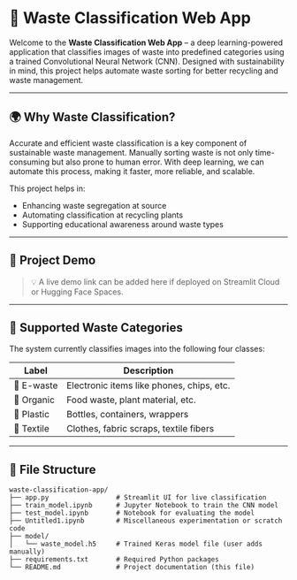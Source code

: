 # 🧠 Waste Classification Web App

Welcome to the **Waste Classification Web App** – a deep learning-powered application that classifies images of waste into predefined categories using a trained Convolutional Neural Network (CNN). Designed with sustainability in mind, this project helps automate waste sorting for better recycling and waste management.

---

## 🌍 Why Waste Classification?

Accurate and efficient waste classification is a key component of sustainable waste management. Manually sorting waste is not only time-consuming but also prone to human error. With deep learning, we can automate this process, making it faster, more reliable, and scalable.

This project helps in:
- Enhancing waste segregation at source
- Automating classification at recycling plants
- Supporting educational awareness around waste types

---

## 🚀 Project Demo

> 💡 A live demo link can be added here if deployed on Streamlit Cloud or Hugging Face Spaces.

---

## 🧾 Supported Waste Categories

The system currently classifies images into the following four classes:

| Label     | Description                                |
|-----------|--------------------------------------------|
| 📱 E-waste  | Electronic items like phones, chips, etc. |
| 🌿 Organic  | Food waste, plant material, etc.          |
| 🧴 Plastic  | Bottles, containers, wrappers             |
| 👕 Textile  | Clothes, fabric scraps, textile fibers    |

---

## 📁 File Structure

```text
waste-classification-app/
├── app.py                 # Streamlit UI for live classification
├── train_model.ipynb      # Jupyter Notebook to train the CNN model
├── test_model.ipynb       # Notebook for evaluating the model
├── Untitled1.ipynb        # Miscellaneous experimentation or scratch code
├── model/
│   └── waste_model.h5     # Trained Keras model file (user adds manually)
├── requirements.txt       # Required Python packages
└── README.md              # Project documentation (this file)
